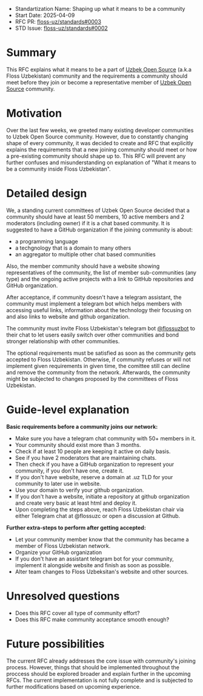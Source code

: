 - Standartization Name: Shaping up what it means to be a community
- Start Date: 2025-04-09
- RFC PR: [floss-uz/standards#0003](https://github.com/floss-uz/standards/pull/3)
- STD Issue: [floss-uz/standards#0002](https://github.com/floss-uz/standards/issues/2)

# Summary

This RFC explains what it means to be a part of [Uzbek Open Source]
(a.k.a Floss Uzbekistan) community and the requirements a community
should meet before they join or become a representative member of
[Uzbek Open Source] community.

# Motivation

Over the last few weeks, we greeted many existing developer communities to
Uzbek Open Source community. However, due to constantly changing shape of
every community, it was decided to create and RFC that explicitly explains
the requirements that a new joining community should meet or how a pre-existing
community should shape up to. This RFC will prevent any further confuses and
misunderstanding on explanation of "What it means to be a community inside
Floss Uzbekistan".

# Detailed design

We, a standing current committees of Uzbek Open Source decided that a community
should have at least 50 members, 10 active members and 2 moderators (including owner)
if it is a chat based community. It is suggested to have a GitHub organization if the
joining community is about:

- a programming language
- a techgnology that is a domain to many others
- an aggregator to multiple other chat based communities

Also, the member community should have a website showing representatives of the community,
the list of member sub-communities (any type) and the ongoing active projects with a link
to GitHub repositories and GitHub organization.

After acceptance, if community doesn't have a telegram assistant, the community must implement
a telegram bot which helps members with accessing useful links, information about the
technology their focusing on and also links to website and github organization.

The community must invite Floss Uzbekistan's telegram bot [@flossuzbot] to their chat to let users
easily switch over other communities and bond stronger relationship with other communities.

The optional requirements must be satisfied as soon as the community gets accepted to
Floss Uzbekistan. Otherwise, if community refuses or will not implement given requirements
in given time, the comittee still can decline and remove the community from the network.
Afterwards, the community might be subjected to changes proposed by the committees of Floss
Uzbekistan.

# Guide-level explanation

**Basic requirements before a community joins our network:**

- Make sure you have a telegram chat community with 50+ members in it.
- Your community should exist more than 3 months.
- Check if at least 10 people are keeping it active on daily basis.
- See if you have 2 moderators that are maintaining chats.
- Then check if you have a GitHub organization to represent your community, if you don't have one, create it.
- If you don't have website, reserve a domain at .uz TLD for your community to later use in website.
- Use your domain to verify your github organization.
- If you don't have a website, initiate a repository at github organization and create very basic at least html and deploy it.
- Upon completing the steps above, reach Floss Uzbekistan chair via either Telegram chat at @flossuzc or open a discussion at Github.

**Further extra-steps to perform after getting accepted:**

- Let your community member know that the community has became a member of Floss Uzbekistan network.
- Organize your GitHub organization
- If you don't have an assistant telegram bot for your community, implement it alongside website and finish as soon as possible.
- Alter team changes to Floss Uzbeksitan's website and other sources.

# Unresolved questions

- Does this RFC cover all type of community effort?
- Does this RFC make community acceptance smooth enough?

# Future possibilities

The current RFC already addresses the core issue with community's joining
process. However, things that should be implemented throughout the proccess
should be explored broader and explain further in the upcoming RFCs. The
current implementation is not fully complete and is subjected to further
modifications based on upcoming experience.

[Uzbek Open Source]: https://github.com/floss-uz
[@flossuzbot]: https://t.me/flossuzbot
